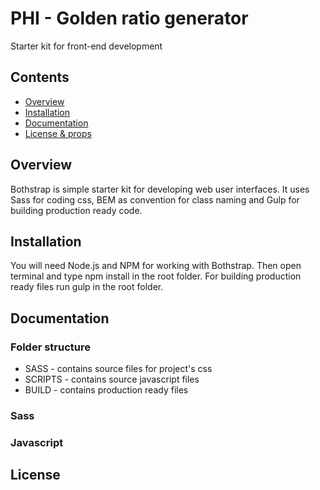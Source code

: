# PHI - Golden ratio generator

Starter kit for front-end development

## Contents

* [Overview](#overview)
* [Installation](#installation)
* [Documentation](#documentation)
* [License & props](#license)

## Overview

Bothstrap is simple starter kit for developing web user interfaces.
It uses Sass for coding css, BEM as convention for class naming
and Gulp for building production ready code.

## Installation

You will need Node.js and NPM for working with Bothstrap. Then open terminal
and type npm install in the root folder.
For building production ready files run gulp in the root folder.

## Documentation

### Folder structure

* SASS - contains source files for project's css
* SCRIPTS - contains source javascript files
* BUILD - contains production ready files

### Sass

### Javascript

## License
